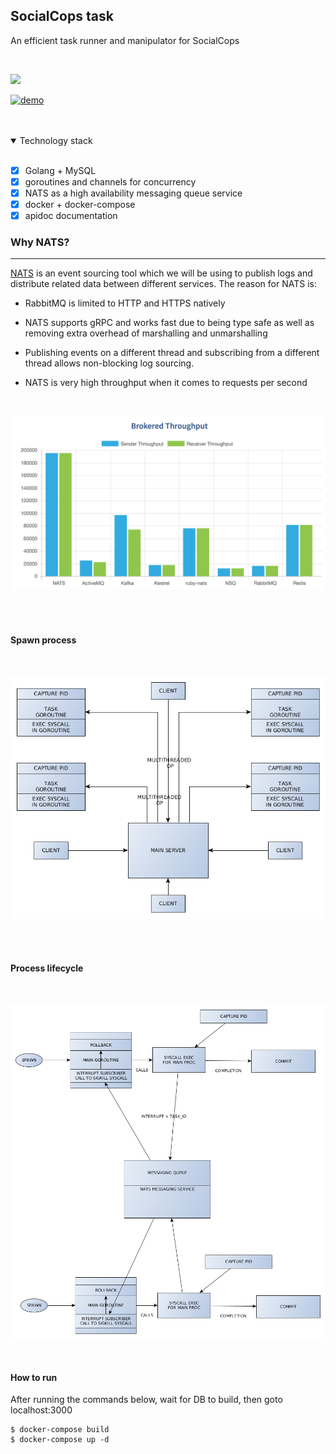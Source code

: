 ## SocialCops task
An efficient task runner and manipulator for SocialCops

<br/>

[![](https://img.shields.io/badge/docs%20-view%20API%20documentation-orange.svg?style=for-the-badge&logo=appveyor)](https://angadsharma1016.github.io/sc-task/)


[![demo](https://img.shields.io/badge/view%20demo-youtube-orange.svg?style=for-the-badge&logo=appveyor)](https://www.youtube.com/watch?v=Ldza4HUNZqg&feature=youtu.be)

<br/>
<br/>

<details open>

<summary>Technology stack</summary>

<br/>

- [X] Golang + MySQL
- [X] goroutines and channels for concurrency
- [X] NATS as a high availability messaging queue service
- [X] docker + docker-compose
- [X] apidoc documentation

### Why NATS?
---
[NATS](https://github.com/nats-io/go-nats.git) is an event sourcing tool which we will be using to publish logs and distribute related data between different services. The reason for NATS is:

* RabbitMQ is limited to HTTP and HTTPS natively

* NATS supports gRPC and works fast due to being type safe as well as removing extra overhead of marshalling and unmarshalling

* Publishing events on a different thread and subscribing from a different thread allows non-blocking log sourcing.

* NATS is very high throughput when it comes to requests per second

<br />

![NATS](./views/img/nats.png)

<br />
</details>

<br/>

#### Spawn process

<br/>

![spawn process](./views/img/spawn.png)

<br/>
<br/>

#### Process lifecycle

<br/>

![process lifecycle](./views/img/lifecycle.png)


<br/>

#### How to run
After running the commands below, wait for DB to build, then goto localhost:3000

```
$ docker-compose build
$ docker-compose up -d
```